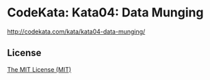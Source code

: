 # CodeKata: Kata04: Data Munging

http://codekata.com/kata/kata04-data-munging/

## License

[The MIT License (MIT)](http://rogeriopradoj.mit-license.org/)